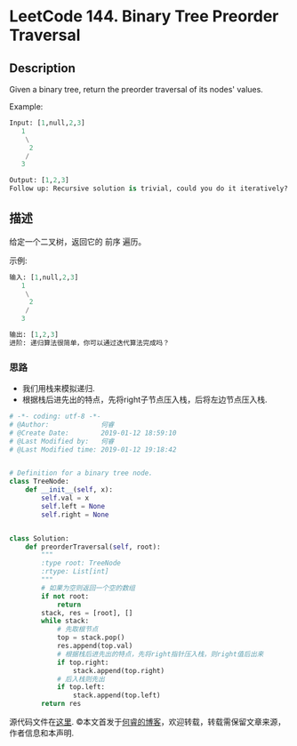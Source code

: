 # LeetCode 144. Binary Tree Preorder Traversal

## Description

Given a binary tree, return the preorder traversal of its nodes' values.

Example:

```python
Input: [1,null,2,3]
   1
    \
     2
    /
   3

Output: [1,2,3]
Follow up: Recursive solution is trivial, could you do it iteratively?
```

## 描述

给定一个二叉树，返回它的 前序 遍历。

示例:

```python
输入: [1,null,2,3]  
   1
    \
     2
    /
   3 

输出: [1,2,3]
进阶: 递归算法很简单，你可以通过迭代算法完成吗？
```
### 思路

* 我们用栈来模拟递归.
* 根据栈后进先出的特点，先将right子节点压入栈，后将左边节点压入栈.

```python
# -*- coding: utf-8 -*-
# @Author:             何睿
# @Create Date:        2019-01-12 18:59:10
# @Last Modified by:   何睿
# @Last Modified time: 2019-01-12 19:18:42


# Definition for a binary tree node.
class TreeNode:
    def __init__(self, x):
        self.val = x
        self.left = None
        self.right = None


class Solution:
    def preorderTraversal(self, root):
        """
        :type root: TreeNode
        :rtype: List[int]
        """
        # 如果为空则返回一个空的数组
        if not root:
            return
        stack, res = [root], []
        while stack:
            # 先取根节点
            top = stack.pop()
            res.append(top.val)
            # 根据栈后进先出的特点，先将right指针压入栈，则right值后出来
            if top.right:
                stack.append(top.right)
            # 后入栈则先出
            if top.left:
                stack.append(top.left)
        return res
```

源代码文件在[这里](https://github.com/ruicore/Algorithm/blob/master/Leetcode/2019-01-12-144-Binary-Tree-Preorder-Traversal.py).
©本文首发于[何睿的博客](https://www.ruicore.cn/leetcode-144-binary-tree-preorder-traversal/)，欢迎转载，转载需保留文章来源，作者信息和本声明.
